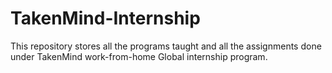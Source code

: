 # TakenMind-Internship
This repository stores all the programs taught and all the assignments done under TakenMind work-from-home Global internship program.
